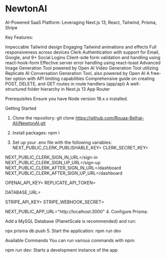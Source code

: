 # NewtonAI
AI-Powered SaaS Platform: Leveraging Next.js 13, React, Tailwind, Prisma, Stripe

Key Features:

Impeccable Tailwind design
Engaging Tailwind animations and effects
Full responsiveness across devices
Clerk Authentication with support for Email, Google, and 9+ Social Logins
Client-side form validation and handling using react-hook-form
Effective server error handling using react-toast
Advanced Image Generation Tool powered by Open AI
Video Generation Tool utilizing Replicate AI
Conversation Generation Tool, also powered by Open AI
A free-tier option with API limiting capabilities
Comprehensive guide on creating POST, DELETE, and GET routes in route handlers (app/api)
A well-structured folder hierarchy in Next.js 13 App Router

Prerequisites
Ensure you have Node version 18.x.x installed.

Getting Started
1. Clone the repository:
git clone https://github.com/Rouaa-Belhaj-Ali/NewtonAI.git

2. Install packages:
   npm i
3. Set up your .env file with the following variables:
   NEXT_PUBLIC_CLERK_PUBLISHABLE_KEY=
CLERK_SECRET_KEY=

NEXT_PUBLIC_CLERK_SIGN_IN_URL=/sign-in
NEXT_PUBLIC_CLERK_SIGN_UP_URL=/sign-up
NEXT_PUBLIC_CLERK_AFTER_SIGN_IN_URL=/dashboard
NEXT_PUBLIC_CLERK_AFTER_SIGN_UP_URL=/dashboard

OPENAI_API_KEY=
REPLICATE_API_TOKEN=

DATABASE_URL=

STRIPE_API_KEY=
STRIPE_WEBHOOK_SECRET=

NEXT_PUBLIC_APP_URL="http://localhost:3000"
4. Configure Prisma:

Add a MySQL Database (PlanetScale is recommended) and run:

npx prisma db push
5. Start the application:
npm run dev

Available Commands
You can run various commands with npm:

npm run dev: Starts a development instance of the app
